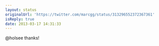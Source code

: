 ```yaml
---
layout: status
originalUrl: 'https://twitter.com/marcgg/status/313296552372367361'
isReply: true
date: 2013-03-17 14:31:33
---
```


@holsee thanks!
